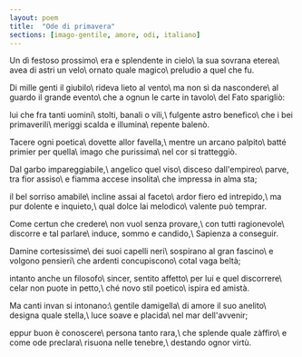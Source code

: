 ```yaml
---
layout: poem
title:  "Ode di primavera"
sections: [imago-gentile, amore, odi, italiano]
---
```


Un dì festoso prossimo\\
era e splendente in cielo\\
la sua sovrana eterea\\
avea di astri un velo\\
ornato quale magico\\
preludio a quel che fu.

Di mille genti il giubilo\\
rideva lieto al vento\\
ma non sì da nascondere\\
al guardo il grande evento\\
che a ognun le carte in tavolo\\
del Fato sparigliò:

lui che fra tanti uomini\\
stolti, banali o vili,\\
fulgente astro benefico\\
che i bei primaverili\\
meriggi scalda e illumina\\
repente balenò.

Tacere ogni poetica\\
dovette allor favella,\\
mentre un arcano palpito\\
batté primier per quella\\
imago che purissima\\
nel cor si tratteggiò.

Dal garbo impareggiabile,\\
angelico quel viso\\
disceso dall'empireo\\
parve, tra fior assiso\\
e fiamma accese insolita\\
che impressa in alma sta;

il bel sorriso amabile\\
incline assai al faceto\\
ardor fiero ed intrepido,\\
ma pur dolente e inquieto,\\
qual dolce lai melodico\\
valente può temprar.

Come certun che credere\\
non vuol senza provare,\\
con tutti ragionevole\\
discorre e tal parlare\\
induce, sommo e candido,\\
Sapienza a conseguir.

Damine cortesissime\\
dei suoi capelli neri\\
sospirano al gran fascino\\
e volgono pensieri\\
che ardenti concupiscono\\
cotal vaga beltà;

intanto anche un filosofo\\
sincer, sentito affetto\\
per lui e quel discorrere\\
celar non puote in petto,\\
ché novo stil poetico\\
ispira ed amistà.

Ma canti invan si intonano:\\
gentile damigella\\
di amore il suo anelito\\
designa quale stella,\\
luce soave e placida\\
nel mar dell'avvenir;

eppur buon è conoscere\\
persona tanto rara,\\
che splende quale zàffiro\\
e come ode preclara\\
risuona nelle tenebre,\\
destando ognor virtù.

